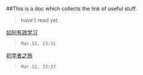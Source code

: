 ##This is a doc which collects the link of useful stuff.
>  have't read yet.

[如何有效学习](http://user.frdm.info/ckhung/a/c013.php)
>`Mar.12, 23:31`

[初学者之旅](http://linux.vbird.org/linux_basic/0120howtolinux/0120howtolinux_3.php)
> `Mar.12, 23:37`
